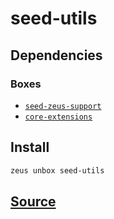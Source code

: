 
seed-utils
====================







## Dependencies
### Boxes
* [`seed-zeus-support`](seed-zeus-support.md)
* [`core-extensions`](core-extensions.md)




## Install
```bash
zeus unbox seed-utils
```













## [Source](https://github.com/liquidapps-io/zeus-sdk/tree/master/boxes/groups/seeds/seed-utils)